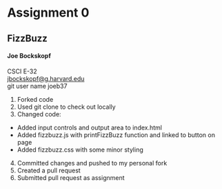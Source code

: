 # Assignment 0

## FizzBuzz

#### Joe Bockskopf
CSCI E-32 <br/>
jbockskopf@g.harvard.edu<br/>
git user name joeb37

1. Forked code
2. Used git clone to check out locally
3. Changed code:
  - Added input controls and output area to index.html
  - Added fizzbuzz.js with printFizzBuzz function and linked to button on page
  - Added fizzbuzz.css with some minor styling
4. Committed changes and pushed to my personal fork
5. Created a pull request
6. Submitted pull request as assignment
